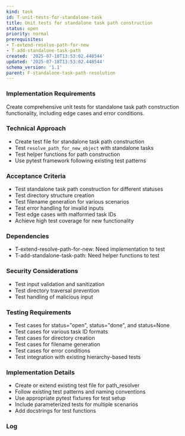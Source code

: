```yaml
---
kind: task
id: T-unit-tests-for-standalone-task
title: Unit tests for standalone task path construction
status: open
priority: normal
prerequisites:
- T-extend-resolve-path-for-new
- T-add-standalone-task-path
created: '2025-07-18T13:53:02.448544'
updated: '2025-07-18T13:53:02.448544'
schema_version: '1.1'
parent: F-standalone-task-path-resolution
---
```

### Implementation Requirements
Create comprehensive unit tests for standalone task path construction functionality, including edge cases and error conditions.

### Technical Approach
- Create test file for standalone task path construction
- Test `resolve_path_for_new_object` with standalone tasks
- Test helper functions for path construction
- Use pytest framework following existing test patterns

### Acceptance Criteria
- Test standalone task path construction for different statuses
- Test directory structure creation
- Test filename generation for various scenarios
- Test error handling for invalid inputs
- Test edge cases with malformed task IDs
- Achieve high test coverage for new functionality

### Dependencies
- T-extend-resolve-path-for-new: Need implementation to test
- T-add-standalone-task-path: Need helper functions to test

### Security Considerations
- Test input validation and sanitization
- Test directory traversal prevention
- Test handling of malicious input

### Testing Requirements
- Test cases for status="open", status="done", and status=None
- Test cases for various task ID formats
- Test cases for directory creation
- Test cases for filename generation
- Test cases for error conditions
- Test integration with existing hierarchy-based tests

### Implementation Details
- Create or extend existing test file for path_resolver
- Follow existing test patterns and naming conventions
- Use appropriate pytest fixtures for test setup
- Include parameterized tests for multiple scenarios
- Add docstrings for test functions

### Log

